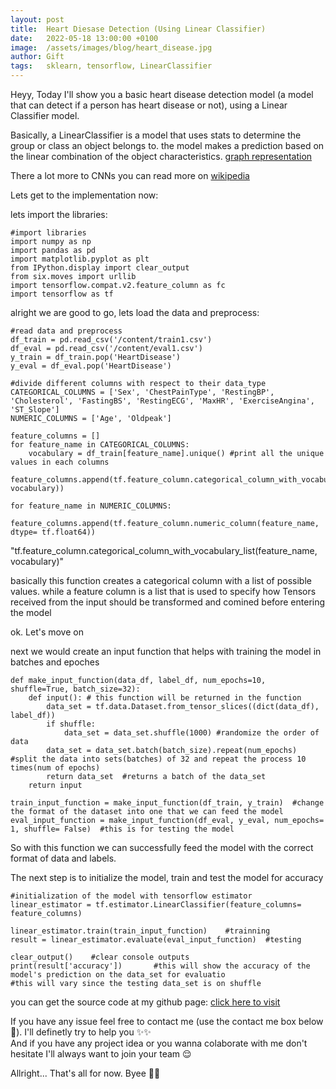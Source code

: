 ```yaml
---
layout: post
title:  Heart Diesase Detection (Using Linear Classifier)
date:   2022-05-18 13:00:00 +0100
image:  /assets/images/blog/heart_disease.jpg
author: Gift
tags:   sklearn, tensorflow, LinearClassifier
---
```


Heyy, 
Today I'll show you a basic heart disease detection model (a model that can detect if a person has heart disease or not), using a Linear Classifier model.

Basically, a LinearClassifier is a model that uses stats to determine the group or class an object belongs to. the model makes a prediction based on the linear combination of the object characteristics.
[graph representation](/assets/images/blog/LC.jpg)  

There a lot more to CNNs you can read more on [wikipedia](https://en.wikipedia.org/wiki/Linear_classifier)  

Lets get to the implementation now:  

lets import the libraries:

    #import libraries
    import numpy as np
    import pandas as pd
    import matplotlib.pyplot as plt
    from IPython.display import clear_output
    from six.moves import urllib
    import tensorflow.compat.v2.feature_column as fc
    import tensorflow as tf

alright we are good to go, lets load the data and preprocess:

    #read data and preprocess
    df_train = pd.read_csv('/content/train1.csv')
    df_eval = pd.read_csv('/content/eval1.csv')
    y_train = df_train.pop('HeartDisease')
    y_eval = df_eval.pop('HeartDisease')

    #divide different columns with respect to their data_type
    CATEGORICAL_COLUMNS = ['Sex', 'ChestPainType', 'RestingBP', 'Cholesterol', 'FastingBS', 'RestingECG', 'MaxHR', 'ExerciseAngina', 'ST_Slope']
    NUMERIC_COLUMNS = ['Age', 'Oldpeak']
    
    feature_columns = []
    for feature_name in CATEGORICAL_COLUMNS:
        vocabulary = df_train[feature_name].unique() #print all the unique values in each columns
        feature_columns.append(tf.feature_column.categorical_column_with_vocabulary_list(feature_name, vocabulary))
        
    for feature_name in NUMERIC_COLUMNS:
        feature_columns.append(tf.feature_column.numeric_column(feature_name, dtype= tf.float64))


"tf.feature_column.categorical_column_with_vocabulary_list(feature_name, vocabulary)"  

basically this function creates a categorical column with a list of possible values.
while a feature column is a list that is used to specify how Tensors received from the input should be transformed and comined before entering the model  

ok. Let's move on  

next we would create an input function that helps with training the model in batches and epoches  

    def make_input_function(data_df, label_df, num_epochs=10, shuffle=True, batch_size=32):
        def input(): # this function will be returned in the function
            data_set = tf.data.Dataset.from_tensor_slices((dict(data_df), label_df))
            if shuffle:
                data_set = data_set.shuffle(1000) #randomize the order of data
            data_set = data_set.batch(batch_size).repeat(num_epochs)   #split the data into sets(batches) of 32 and repeat the process 10 times(num of epochs)
            return data_set  #returns a batch of the data_set
        return input

    train_input_function = make_input_function(df_train, y_train)  #change the format of the dataset into one that we can feed the model
    eval_input_function = make_input_function(df_eval, y_eval, num_epochs= 1, shuffle= False)  #this is for testing the model

So with this function we can successfully feed the model with the correct format of data and labels.  

The next step is to initialize the model, train and test the model for accuracy 

    #initialization of the model with tensorflow estimator
    linear_estimator = tf.estimator.LinearClassifier(feature_columns= feature_columns)

    linear_estimator.train(train_input_function)    #trainning
    result = linear_estimator.evaluate(eval_input_function)  #testing

    clear_output()    #clear console outputs
    print(result['accuracy'])       #this will show the accuracy of the model's prediction on the data_set for evaluatio
    #this will vary since the testing data_set is on shuffle


you can get the source code at my github page: [click here to visit](https://github.com/Gift-py/ML-Logistic-Regression)

If you have any issue feel free to contact me (use the contact me box below 👀). I'll definetly try to help you ✨✨  
And if you have any project idea or you wanna colaborate with me don't hesitate I'll always want to join your team 😌


Allright... That's all for now.
Byee 👋🏿







